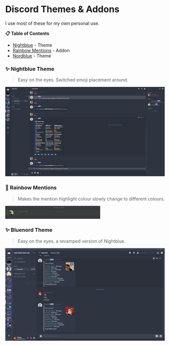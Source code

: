 # Discord Themes & Addons
I use most of these for my own personal use. 

**📋 Table of Contents**

- [Nightblue](#nightblue) - Theme
- [Rainbow Mentions](#rainbow-mentions) - Addon
- [Nordblue](#nordblue) - Theme
### ✨ Nightblue Theme
> Easy on the eyes. Switched emoji placement around.

![Nightblue](https://github.com/fluteds/CSS/blob/master/Discord/Screenshots/nightblue.PNG)

### 🌈 Rainbow Mentions
> Makes the mention highlight colour slowly change to different colours. 

![Rainbow Mention](https://github.com/fluteds/CSS/blob/master/Discord/Screenshots/rainbowmention.gif)

### ✨ Bluenord Theme
> Easy on the eyes, a revamped version of Nightblue. 

![Bluenord](https://github.com/fluteds/CSS/blob/master/Discord/Screenshots/bluenord.PNG)

